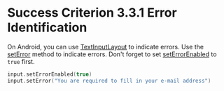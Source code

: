 # Success Criterion 3.3.1 Error Identification

On Android, you can use [TextInputLayout](https://developer.android.com/reference/com/google/android/material/textfield/TextInputLayout) to indicate errors. Use the [setError](https://developer.android.com/reference/com/google/android/material/textfield/TextInputLayout#seterror) method to indicate errors. Don't forget to set [setErrorEnabled](https://developer.android.com/reference/com/google/android/material/textfield/TextInputLayout#setErrorEnabled(boolean)) to `true` first.

```kotlin
input.setErrorEnabled(true)
input.setError("You are required to fill in your e-mail address")
```
